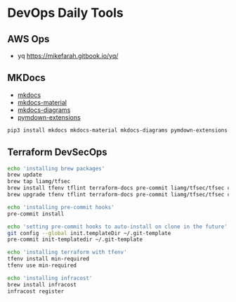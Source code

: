 # DevOps Daily Tools

## AWS Ops

- yq https://mikefarah.gitbook.io/yq/

## MKDocs

- [mkdocs](https://www.mkdocs.org/)
- [mkdocs-material](https://squidfunk.github.io/mkdocs-material/)
- [mkdocs-diagrams](https://pypi.org/project/mkdocs-diagrams/)
- [pymdown-extensions](https://facelessuser.github.io/pymdown-extensions/)

```bash
pip3 install mkdocs mkdocs-material mkdocs-diagrams pymdown-extensions fontawesome_markdown
```

## Terraform DevSecOps

```bash
echo 'installing brew packages'
brew update
brew tap liamg/tfsec
brew install tfenv tflint terraform-docs pre-commit liamg/tfsec/tfsec coreutils checkov
brew upgrade tfenv tflint terraform-docs pre-commit liamg/tfsec/tfsec coreutils checkov

echo 'installing pre-commit hooks'
pre-commit install

echo 'setting pre-commit hooks to auto-install on clone in the future'
git config --global init.templateDir ~/.git-template
pre-commit init-templatedir ~/.git-template

echo 'installing terraform with tfenv'
tfenv install min-required
tfenv use min-required

echo 'installing infracost'
brew install infracost
infracost register
```
